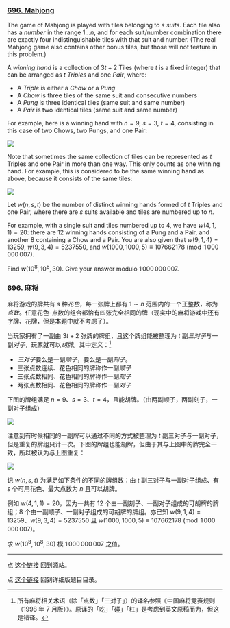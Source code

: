 ### [696. Mahjong](https://projecteuler.net/problem=696)

The game of Mahjong is played with tiles belonging to $s$ *suits*. Each tile also has a *number* in the range $1\ldots n$, and for each suit/number combination there are exactly four indistinguishable tiles with that suit and number. (The real Mahjong game also contains other bonus tiles, but those will not feature in this problem.)

A *winning hand* is a collection of $3t+2$ Tiles (where $t$ is a fixed integer) that can be arranged as $t$ *Triples* and one *Pair*, where:

- A *Triple* is either a *Chow* or a *Pung*
- A *Chow* is three tiles of the same suit and consecutive numbers
- A *Pung* is three identical tiles (same suit and same number)
- A *Pair* is two identical tiles (same suit and same number)

For example, here is a winning hand with $n=9$, $s=3$, $t=4$, consisting in this case of two Chows, two Pungs, and one Pair:

![](https://pe.xiaoyaowudi.com/resources/images/0696_mahjong_1.png?1678992054)

Note that sometimes the same collection of tiles can be represented as $t$ Triples and one Pair in more than one way. This only counts as one winning hand. For example, this is considered to be the same winning hand as above, because it consists of the same tiles:

![](https://pe.xiaoyaowudi.com/resources/images/0696_mahjong_2.png?1678992054)

Let $w(n, s, t)$ be the number of distinct winning hands formed of $t$ Triples and one Pair, where there are $s$ suits available and tiles are numbered up to $n$.

For example, with a single suit and tiles numbered up to 4, we have $w(4, 1, 1) = 20$: there are 12 winning hands consisting of a Pung and a Pair, and another 8 containing a Chow and a Pair. You are also given that $w(9, 1, 4) = 13259$, $w(9, 3, 4) = 5237550$, and $w(1000, 1000, 5) \equiv 107662178 \pmod{1\,000\,000\,007}$.

Find $w(10^8, 10^8, 30)$. Give your answer modulo $1\,000\,000\,007$.

### 696. 麻将

麻将游戏的牌共有 $s$ 种*花色*，每一张牌上都有 $1 \sim n$ 范围内的一个正整数，称为*点数*。任意花色-点数的组合都恰有四张完全相同的牌（现实中的麻将游戏中还有字牌、花牌，但是本题中就不考虑了）。

当玩家拥有了一副由 $3t+2$ 张牌的牌组，且这个牌组能被整理为 $t$ 副*三对子*与一副*对子*，玩家就可以*胡牌*。其中定义：[^1]

- *三对子*要么是一副*顺子*，要么是一副*刻子*。
- 三张点数连续、花色相同的牌称作一副*顺子*
- 三张点数相同、花色相同的牌称作一副*刻子*
- 两张点数相同、花色相同的牌称作一副*对子*

下图的牌组满足 $n=9$、$s=3$、$t=4$，且能胡牌。（由两副顺子，两副刻子，一副对子组成）

![](https://pe.xiaoyaowudi.com/resources/images/0696_mahjong_1.png?1678992054)

注意到有时候相同的一副牌可以通过不同的方式被整理为 $t$ 副三对子与一副对子，但是重复的牌组只计一次。下图的牌组也能胡牌，但由于其与上图中的牌完全一致，所以被认为与上图重复：

![](https://pe.xiaoyaowudi.com/resources/images/0696_mahjong_2.png?1678992054)

记 $w(n, s, t)$ 为满足如下条件的不同的牌组数：由 $t$ 副三对子与一副对子组成、有 $s$ 个可用花色、最大点数为 $n$ 且可以胡牌。

例如 $w(4, 1, 1) = 20$，因为一共有 12 个由一副刻子、一副对子组成的可胡牌的牌组；8 个由一副顺子、一副对子组成的可胡牌的牌组。亦已知 $w(9, 1, 4) = 13259$、$w(9, 3, 4) = 5237550$ 且 $w(1000, 1000, 5) \equiv 107662178 \pmod{1\,000\,000\,007}$。

求 $w(10^8, 10^8, 30)$ 模 $1\,000\,000\,007$ 之值。

[^1]: 所有麻将相关术语（除「点数」「三对子」）的译名参照《中国麻将竞赛规则（1998 年 7 月版）》。原译的「吃」「碰」「杠」是考虑到英文原稿而为，但这是错译。

---

点 [这个链接](https://fsy-juruo.github.io/pe-chinese-translation/) 回到源站。

点 [这个链接](https://fsy-juruo.github.io/pe-chinese-translation/detailed_content_archives.html) 回到详细版题目目录。